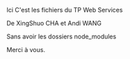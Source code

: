 Ici C'est les fichiers du TP Web Services 

De XingShuo CHA et Andi WANG

Sans avoir les dossiers node_modules

Merci à vous.